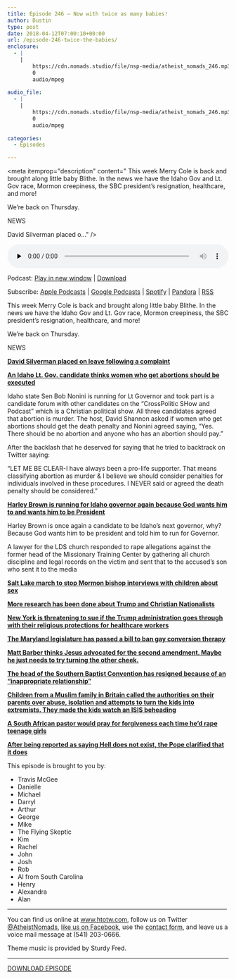 ```yaml
---
title: Episode 246 – Now with twice as many babies!
author: Dustin
type: post
date: 2018-04-12T07:00:10+00:00
url: /episode-246-twice-the-babies/
enclosure:
  - |
    |
        https://cdn.nomads.studio/file/nsp-media/atheist_nomads_246.mp3
        0
        audio/mpeg
        
audio_file:
  - |
    |
        https://cdn.nomads.studio/file/nsp-media/atheist_nomads_246.mp3
        0
        audio/mpeg
        
categories:
  - Episodes

---
```

<div itemscope itemtype="http://schema.org/AudioObject">
  <meta itemprop="name" content="Episode 246 &#8211; Now with twice as many babies!" />
  
  <meta itemprop="uploadDate" content="2018-04-12T01:00:10-06:00" />
  
  <meta itemprop="encodingFormat" content="audio/mpeg" />
  
  <meta itemprop="description" content="
This week Merry Cole is back and brought along little baby Blithe. In the news we have the Idaho Gov and Lt. Gov race, Mormon creepiness, the SBC president’s resignation, healthcare, and more!

We’re back on Thursday.

NEWS

David Silverman placed o..." />
  
  <meta itemprop="contentUrl" content="https://dts.podtrac.com/redirect.mp3/cdn.nomads.studio/file/nsp-media/atheist_nomads_246.mp3" />
  </p> 
  
  <div class="powerpress_player" id="powerpress_player_8509">
    <audio class="wp-audio-shortcode" id="audio-1709-253" preload="none" style="width: 100%;" controls="controls"><source type="audio/mpeg" src="https://dts.podtrac.com/redirect.mp3/cdn.nomads.studio/file/nsp-media/atheist_nomads_246.mp3?_=253" /><a href="https://dts.podtrac.com/redirect.mp3/cdn.nomads.studio/file/nsp-media/atheist_nomads_246.mp3">https://dts.podtrac.com/redirect.mp3/cdn.nomads.studio/file/nsp-media/atheist_nomads_246.mp3</a></audio>
  </div>
</div>

<p class="powerpress_links powerpress_links_mp3">
  Podcast: <a href="https://dts.podtrac.com/redirect.mp3/cdn.nomads.studio/file/nsp-media/atheist_nomads_246.mp3" class="powerpress_link_pinw" target="_blank" title="Play in new window" onclick="return powerpress_pinw('https://htotw.com/?powerpress_pinw=1709-podcast');" rel="nofollow">Play in new window</a> | <a href="https://dts.podtrac.com/redirect.mp3/cdn.nomads.studio/file/nsp-media/atheist_nomads_246.mp3" class="powerpress_link_d" title="Download" rel="nofollow" download="atheist_nomads_246.mp3">Download</a>
</p>

<p class="powerpress_links powerpress_subscribe_links">
  Subscribe: <a href="https://podcasts.apple.com/us/podcast/humanists-take-on-the-world/id530050098?mt=2&ls=1" class="powerpress_link_subscribe powerpress_link_subscribe_itunes" target="_blank" title="Subscribe on Apple Podcasts" rel="nofollow">Apple Podcasts</a> | <a href="https://www.google.com/podcasts?feed=aHR0cDovL2F0aGVpc3Rub21hZHMubGlic3luLmNvbS9yc3M%3D" class="powerpress_link_subscribe powerpress_link_subscribe_googleplay" target="_blank" title="Subscribe on Google Podcasts" rel="nofollow">Google Podcasts</a> | <a href="https://open.spotify.com/show/3LzK2xZGike6Tc1GEMtMbr?si=LieN9SNuTpq96smuaUsH8A" class="powerpress_link_subscribe powerpress_link_subscribe_spotify" target="_blank" title="Subscribe on Spotify" rel="nofollow">Spotify</a> | <a href="https://www.pandora.com/podcast/atheist-nomads/PC:10122?corr=62071012&part=ug" class="powerpress_link_subscribe powerpress_link_subscribe_pandora" target="_blank" title="Subscribe on Pandora" rel="nofollow">Pandora</a> | <a href="https://htotw.com/feed/podcast/" class="powerpress_link_subscribe powerpress_link_subscribe_rss" target="_blank" title="Subscribe via RSS" rel="nofollow">RSS</a>
</p>

  
This week Merry Cole is back and brought along little baby Blithe. In the news we have the Idaho Gov and Lt. Gov race, Mormon creepiness, the SBC president’s resignation, healthcare, and more!

We’re back on Thursday.

NEWS

<a href="https://www.atheists.org/2018/04/announcement-regarding-american-atheists-president-david-silverman/" target="_blank" rel="noopener"><b>David Silverman placed on leave following a complaint</b></a>

<a href="https://m.dailykos.com/stories/2018/4/4/1754351/-Republican-Lt-Governor-candidate-in-Idaho-says-women-who-get-an-abortion-could-face-death-penalty" target="_blank" rel="noopener"><b>An Idaho Lt. Gov. candidate thinks women who get abortions should be executed</b></a>

Idaho state Sen Bob Nonini is running for Lt Governor and took part is a candidate forum with other candidates on the “CrossPolitic SHow and Podcast” which is a Christian political show. All three candidates agreed that abortion is murder. The host, David Shannon asked if women who get abortions should get the death penalty and Nonini agreed saying, “Yes. There should be no abortion and anyone who has an abortion should pay.”

After the backlash that he deserved for saying that he tried to backtrack on Twitter saying:

&#8220;LET ME BE CLEAR-I have always been a pro-life supporter. That means classifying abortion as murder & I believe we should consider penalties for individuals involved in these procedures. I NEVER said or agreed the death penalty should be considered.&#8221;

<a href="http://www.idahostatesman.com/news/politics-government/election/article207798089.html" target="_blank" rel="noopener"><b>Harley Brown is running for Idaho governor again because God wants him to and wants him to be President</b></a>

Harley Brown is once again a candidate to be Idaho’s next governor, why? Because God wants him to be president and told him to run for Governor.

A lawyer for the LDS church responded to rape allegations against the former head of the Missionary Training Center by gathering all church discipline and legal records on the victim and sent that to the accused&#8217;s son who sent it to the media

<a href="https://www.sltrib.com/religion/local/2018/03/30/mormons-set-to-march-through-salt-lake-city-calling-for-an-end-to-bishops-interviews-with-children-about-sexual-matters/" target="_blank" rel="noopener"><b>Salt Lake march to stop Mormon bishop interviews with children about sex</b></a>

<a href="https://www.salon.com/2018/04/05/have-christian-nationalists-staged-a-soft-coup-with-trump-as-their-figurehead/" target="_blank" rel="noopener"><b>More research has been done about Trump and Christian Nationalists</b></a>

**<a href="https://www.buzzfeed.com/emaoconnor/new-york-threatens-to-sue-if-the-trump-administration-moves" target="_blank" rel="noopener">New York is threatening to sue if the Trump administration goes through with their religious protections for healthcare workers</a>**

<a href="https://nypost.com/2018/04/04/maryland-lawmakers-vote-to-ban-gay-conversion-therapy/" target="_blank" rel="noopener"><b>The Maryland legislature has passed a bill to ban gay conversion therapy</b></a>

<a href="http://www.rightwingwatch.org/post/matt-barber-jesus-was-advocating-for-the-second-amendment/" target="_blank" rel="noopener"><b>Matt Barber thinks Jesus advocated for the second amendment. Maybe he just needs to try turning the other cheek.</b></a>

<a href="https://www.rawstory.com/2018/03/anti-lgbt-head-major-religious-group-just-mysteriously-resigned-inappropriate-relationship/" target="_blank" rel="noopener"><b>The head of the Southern Baptist Convention has resigned because of an &#8220;inappropriate relationship&#8221;</b></a>

<a href="http://www.news.com.au/world/europe/children-report-their-parents-to-authorities-after-being-made-to-watch-islamic-state-beheading-videos-and-fed-antibritish-views/news-story/c9105ce620357f64d07719f5ed7d37f4" target="_blank" rel="noopener"><b>Children from a Muslim family in Britain called the authorities on their parents over abuse, isolation and attempts to turn the kids into extremists. They made the kids watch an ISIS beheading<b></b></b></a>

<a href="https://www.timeslive.co.za/news/south-africa/2018-04-06-pastor-prayed-for-forgiveness-every-time-he-raped-a-young-girl/" target="_blank" rel="noopener"><b>A South African pastor would pray for forgiveness each time he&#8217;d rape teenage girls</b></a>

<a href="https://www.npr.org/sections/thetwo-way/2018/03/30/598293419/pope-to-world-hell-does-exist" target="_blank" rel="noopener"><b>After being reported as saying Hell does not exist, the Pope clarified that it does</b></a>

This episode is brought to you by:

* Travis McGee  
* Danielle  
* Michael  
* Darryl  
* Arthur  
* George  
* Mike  
* The Flying Skeptic  
* Kim  
* Rachel  
* John  
* Josh  
* Rob  
* Al from South Carolina  
* Henry  
* Alexandra  
* Alan

<hr width="500" />

You can find us online at <a href="https://www.htotw.com/" target="_blank" rel="noopener">www.htotw.com</a>, follow us on Twitter <a href="https://twitter.com/AtheistNomads" target="_blank" rel="noopener">@AtheistNomads</a>, <a href="https://htotw.com/facebook" target="_blank" rel="noopener">like us on Facebook</a>, use the [contact form](https://htotw.com/contact), and leave us a voice mail message at (541) 203-0666.

Theme music is provided by Sturdy Fred.

<hr width="”500”" />

[DOWNLOAD EPISODE][1]

 [1]: https://dts.podtrac.com/redirect.mp3/cdn.nomads.studio/file/nsp-media/atheist_nomads_246.mp3